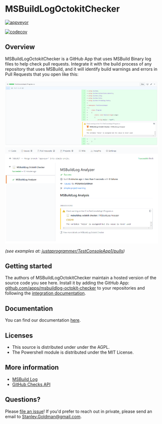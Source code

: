 # MSBuildLogOctokitChecker

[![appveyor](https://ci.appveyor.com/api/projects/status/github/justaprogrammer/MSBuildLogOctokitChecker?svg=true&branch=master)](https://ci.appveyor.com/project/JustAProgrammer/msbuildlogoctokitchecker)

[![codecov](https://codecov.io/gh/justaprogrammer/MSBuildLogOctokitChecker/branch/master/graph/badge.svg)](https://codecov.io/gh/justaprogrammer/MSBuildLogOctokitChecker)

## Overview

MSBuildLogOctokitChecker is a GitHub App that uses MSBuild Binary log files to help check pull requests. Integrate it with the build process of any repository that uses MSBuild, and it will identify build warnings and errors in Pull Requests that you open like this:

<img src="./docs/images/testconsole1-warning-pr-changes.png">
<img src="./docs/images/testconsole1-warning-pr-check-runs.png">

_(see examples at: [justaprogrammer/TestConsoleApp1/pulls](https://github.com/justaprogrammer/TestConsoleApp1/pulls))_

## Getting started

The authors of MSBuildLogOctokitChecker maintain a hosted version of the source code you see here.
Install it by adding the GitHub App: [github.com/apps/msbuildlog-octokit-checker](https://github.com/apps/msbuildlog-octokit-checker) to your repositories and following the [integration documentation](docs/integrating.md). 

## Documentation

You can find our documentation [here](docs/readme.md).

## Licenses
- This source is distributed under under the AGPL.
- The Powershell module is distributed under the MIT License.

## More information
- [MSBuild Log](http://msbuildlog.com/)
- [GitHub Checks API](https://developer.github.com/v3/checks/)

## Questions?

Please [file an issue](https://github.com/justaprogrammer/MSBuildLogOctokitChecker/issues/new/choose)! If you'd prefer to reach out in private, please send an email to Stanley.Goldman@gmail.com.
